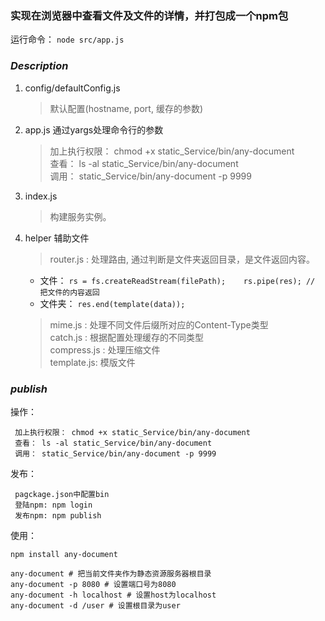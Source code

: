 ### __实现在浏览器中查看文件及文件的详情，并打包成一个npm包__
运行命令： ```node src/app.js ```
### ___Description___
1. config/defaultConfig.js 
    > 默认配置(hostname, port, 缓存的参数)
2. app.js 
    通过yargs处理命令行的参数
    >  加上执行权限： chmod +x static_Service/bin/any-document  
 查看： ls -al static_Service/bin/any-document  
调用： static_Service/bin/any-document -p 9999

3. index.js
    > 构建服务实例。
4. helper 辅助文件
    > router.js :  处理路由, 通过判断是文件夹返回目录，是文件返回内容。  
    - 文件： ```rs = fs.createReadStream(filePath);    rs.pipe(res); //  把文件的内容返回```
    - 文件夹： ```res.end(template(data));```
    >  mime.js : 处理不同文件后缀所对应的Content-Type类型  
      catch.js : 根据配置处理缓存的不同类型  
      compress.js : 处理压缩文件  
      template.js: 模版文件
### ___publish___

操作： 
```
 加上执行权限： chmod +x static_Service/bin/any-document  
 查看： ls -al static_Service/bin/any-document
 调用： static_Service/bin/any-document -p 9999
```
发布：
```
 pagckage.json中配置bin
 登陆npm: npm login
 发布npm: npm publish
```
使用：
```
npm install any-document
```

```
any-document # 把当前文件夹作为静态资源服务器根目录
any-document -p 8080 # 设置端口号为8080
any-document -h localhost # 设置host为localhost
any-document -d /user # 设置根目录为user
```
